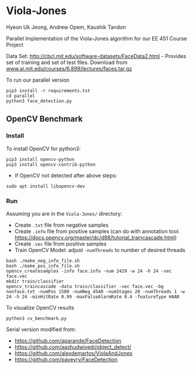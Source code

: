 # Viola-Jones
Hyeon Uk Jeong, Andrew Opem, Kaushik Tandon

Parallel Implementation of the Viola-Jones algorithm for our EE 451 Course Project

Data Set: http://cbcl.mit.edu/software-datasets/FaceData2.html - Provides set of training and set of test files. Download from www.ai.mit.edu/courses/6.899/lectures/faces.tar.gz

To run our parallel version
```
pip3 install -r requirements.txt
cd parallel
python3 face_detection.py
```

## OpenCV Benchmark
### Install
To install OpenCV for python3:
```
pip3 install opencv-python
pip3 install opencv-contrib-python
```
* If OpenCV not detected after above steps:
```
sudo apt install libopencv-dev
```

### Run
Assuming you are in the `Viola-Jones/` directory:
* Create `.txt` file from negative samples
* Create `.info` file from positive samples (can do with annotation tool: https://docs.opencv.org/master/dc/d88/tutorial_traincascade.html)
* Create `.vec` file from positive samples
* Train OpenCV Model: adjust `-numThreads` to number of desired threads

```
bash ./make_neg_info_file.sh
bash ./make_pos_info_file.sh
opencv_createsamples -info face.info -num 2429 -w 24 -h 24 -vec face.vec
mkdir train/classifier
opencv_traincascade -data train/classifier -vec face.vec -bg nonface.txt -numPos 1500 -numNeg 4548 -numStages 20 -numThreads 1 -w 24 -h 24 -minHitRate 0.99 -maxFalseAlarmRate 0.4 -featureType HAAR
```

To visualize OpenCV results
```
python3 cv_benchmark.py
```

Serial version modified from:
* https://github.com/aparande/FaceDetection
* https://github.com/aashudwivedi/object_detect/
* https://github.com/alexdemartos/ViolaAndJones
* https://github.com/paveyry/FaceDetection